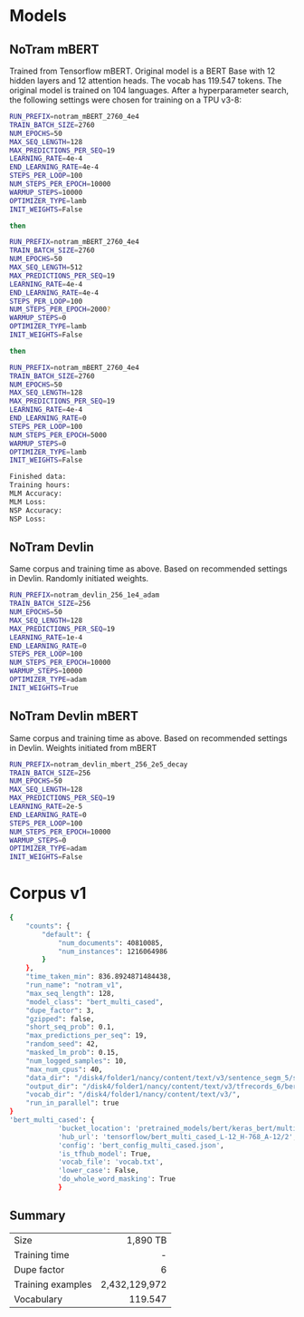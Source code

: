 # Models

## NoTram mBERT
Trained from Tensorflow mBERT. Original model is a BERT Base with 12 hidden layers and 12 attention heads. The vocab has 119.547 tokens. The original model is trained on 104 languages. After a hyperparameter search, the following settings were chosen for training on a TPU v3-8:

```bash
RUN_PREFIX=notram_mBERT_2760_4e4 
TRAIN_BATCH_SIZE=2760
NUM_EPOCHS=50
MAX_SEQ_LENGTH=128
MAX_PREDICTIONS_PER_SEQ=19
LEARNING_RATE=4e-4
END_LEARNING_RATE=4e-4
STEPS_PER_LOOP=100
NUM_STEPS_PER_EPOCH=10000
WARMUP_STEPS=10000
OPTIMIZER_TYPE=lamb
INIT_WEIGHTS=False

then

RUN_PREFIX=notram_mBERT_2760_4e4 
TRAIN_BATCH_SIZE=2760
NUM_EPOCHS=50
MAX_SEQ_LENGTH=512
MAX_PREDICTIONS_PER_SEQ=19
LEARNING_RATE=4e-4
END_LEARNING_RATE=4e-4
STEPS_PER_LOOP=100
NUM_STEPS_PER_EPOCH=2000?
WARMUP_STEPS=0
OPTIMIZER_TYPE=lamb
INIT_WEIGHTS=False

then

RUN_PREFIX=notram_mBERT_2760_4e4 
TRAIN_BATCH_SIZE=2760
NUM_EPOCHS=50
MAX_SEQ_LENGTH=128
MAX_PREDICTIONS_PER_SEQ=19
LEARNING_RATE=4e-4
END_LEARNING_RATE=0
STEPS_PER_LOOP=100
NUM_STEPS_PER_EPOCH=5000
WARMUP_STEPS=0
OPTIMIZER_TYPE=lamb
INIT_WEIGHTS=False
```

```bash
Finished data:
Training hours:
MLM Accuracy:
MLM Loss:
NSP Accuracy:
NSP Loss:

```
## NoTram Devlin 
Same corpus and training time as above. Based on recommended settings in Devlin. Randomly initiated weights.

```bash
RUN_PREFIX=notram_devlin_256_1e4_adam 
TRAIN_BATCH_SIZE=256
NUM_EPOCHS=50
MAX_SEQ_LENGTH=128
MAX_PREDICTIONS_PER_SEQ=19
LEARNING_RATE=1e-4
END_LEARNING_RATE=0
STEPS_PER_LOOP=100
NUM_STEPS_PER_EPOCH=10000
WARMUP_STEPS=10000
OPTIMIZER_TYPE=adam
INIT_WEIGHTS=True
```

## NoTram Devlin mBERT
Same corpus and training time as above. Based on recommended settings in Devlin. Weights initiated from mBERT

```bash
RUN_PREFIX=notram_devlin_mbert_256_2e5_decay
TRAIN_BATCH_SIZE=256
NUM_EPOCHS=50
MAX_SEQ_LENGTH=128
MAX_PREDICTIONS_PER_SEQ=19
LEARNING_RATE=2e-5
END_LEARNING_RATE=0
STEPS_PER_LOOP=100
NUM_STEPS_PER_EPOCH=10000
WARMUP_STEPS=0
OPTIMIZER_TYPE=adam
INIT_WEIGHTS=False
```

# Corpus v1
```bash
{
    "counts": {
        "default": {
            "num_documents": 40810085,
            "num_instances": 1216064986
        }
    },
    "time_taken_min": 836.8924871484438,
    "run_name": "notram_v1",
    "max_seq_length": 128,
    "model_class": "bert_multi_cased",
    "dupe_factor": 3,
    "gzipped": false,
    "short_seq_prob": 0.1,
    "max_predictions_per_seq": 19,
    "random_seed": 42,
    "masked_lm_prob": 0.15,
    "num_logged_samples": 10,
    "max_num_cpus": 40,
    "data_dir": "/disk4/folder1/nancy/content/text/v3/sentence_segm_5/split100MB/",
    "output_dir": "/disk4/folder1/nancy/content/text/v3/tfrecords_6/bert_multi_seq128_dup3/",
    "vocab_dir": "/disk4/folder1/nancy/content/text/v3/",
    "run_in_parallel": true
}
'bert_multi_cased': {
            'bucket_location': 'pretrained_models/bert/keras_bert/multi_cased_L-12_H-768_A-12',
            'hub_url': 'tensorflow/bert_multi_cased_L-12_H-768_A-12/2',
            'config': 'bert_config_multi_cased.json',
            'is_tfhub_model': True,
            'vocab_file': 'vocab.txt',
            'lower_case': False,
            'do_whole_word_masking': True
            }

```
## Summary
|   |  | 
| -------- |  -----:| 
|Size |1,890 TB|
|Training time | - |
|Dupe factor | 6 |
|Training examples| 2,432,129,972 |
|Vocabulary| 119.547|
